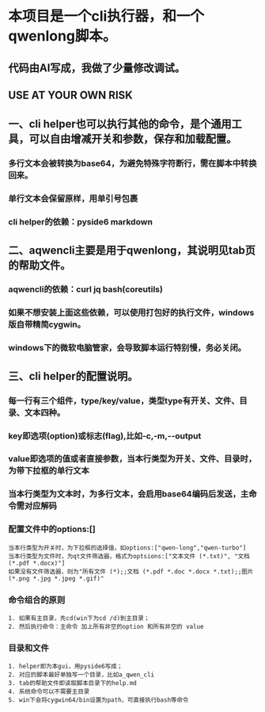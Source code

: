 # 本项目是一个cli执行器，和一个qwenlong脚本。

## 代码由AI写成，我做了少量修改调试。
## USE AT YOUR OWN RISK

## 一、cli helper也可以执行其他的命令，是个通用工具，可以自由增减开关和参数，保存和加载配置。

### 多行文本会被转换为base64，为避免特殊字符断行，需在脚本中转换回来。
### 单行文本会保留原样，用单引号包裹
### cli helper的依赖：pyside6 markdown

## 二、aqwencli主要是用于qwenlong，其说明见tab页的帮助文件。

### aqwencli的依赖：curl jq bash(coreutils)
### 如果不想安装上面这些依赖，可以使用打包好的执行文件，windows版自带精简cygwin。
### windows下的微软电脑管家，会导致脚本运行特别慢，务必关闭。

## 三、cli helper的配置说明。

### 每一行有三个组件，type/key/value，类型type有开关、文件、目录、文本四种。
### key即选项(option)或标志(flag),比如-c,-m,--output
### value即选项的值或者直接参数，当本行类型为开关、文件、目录时，为带下拉框的单行文本
### 当本行类型为文本时，为多行文本，会启用base64编码后发送，主命令需对应解码
### 配置文件中的options:[]
    当本行类型为开关时，为下拉框的选择值，如options:["qwen-long","qwen-turbo"]
    当本行类型为文件时，为qt文件筛选器，格式为optsions:["文本文件 (*.txt)", "文档 (*.pdf *.docx)"]
    如果没有文件筛选器，则为"所有文件 (*);;文档 (*.pdf *.doc *.docx *.txt);;图片 (*.png *.jpg *.jpeg *.gif)"
### 命令组合的原则
    1. 如果有主目录，先cd(win下为cd /d)到主目录；
    2. 然后执行命令：主命令 加上所有非空的option 和所有非空的 value
### 目录和文件
    1. helper即为本gui，用pyside6写成；
    2. 对应的脚本最好单独写一个目录，比如a_qwen_cli
    3. tab的帮助文件即读取脚本目录下的help.md
    4. 系统命令可以不需要主目录
    5. win下会将cygwin64/bin设置为path，可直接执行bash等命令

    
